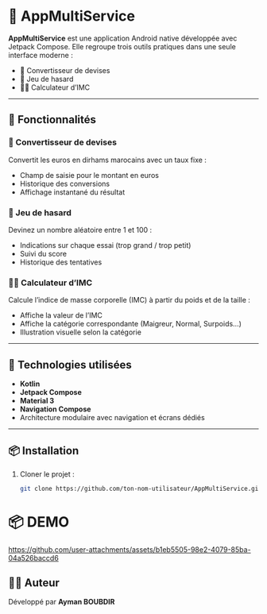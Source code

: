# 📱 AppMultiService

**AppMultiService** est une application Android native développée avec Jetpack Compose. Elle regroupe trois outils pratiques dans une seule interface moderne :

- 💱 Convertisseur de devises
- 🎲 Jeu de hasard
- 🧍‍♂️ Calculateur d’IMC

---

## 🚀 Fonctionnalités

### 💱 Convertisseur de devises
Convertit les euros en dirhams marocains avec un taux fixe :
- Champ de saisie pour le montant en euros
- Historique des conversions
- Affichage instantané du résultat

### 🎲 Jeu de hasard
Devinez un nombre aléatoire entre 1 et 100 :
- Indications sur chaque essai (trop grand / trop petit)
- Suivi du score
- Historique des tentatives

### 🧍‍♂️ Calculateur d’IMC
Calcule l’indice de masse corporelle (IMC) à partir du poids et de la taille :
- Affiche la valeur de l’IMC
- Affiche la catégorie correspondante (Maigreur, Normal, Surpoids…)
- Illustration visuelle selon la catégorie

---

## 🧱 Technologies utilisées

- **Kotlin**
- **Jetpack Compose**
- **Material 3**
- **Navigation Compose**
- Architecture modulaire avec navigation et écrans dédiés

---

## 📦 Installation

1. Cloner le projet :
   ```bash
   git clone https://github.com/ton-nom-utilisateur/AppMultiService.git

# 📦 DEMO 

https://github.com/user-attachments/assets/b1eb5505-98e2-4079-85ba-04a526baccd6


## 👨‍💻 Auteur
Développé par **Ayman BOUBDIR**  
